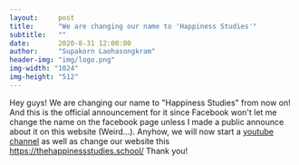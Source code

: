 ```yaml
---
layout:     post
title:      "We are changing our name to 'Happiness Studies'"
subtitle:   ""
date:       2020-8-31 12:00:00
author:     "Supakorn Laohasongkram"
header-img: "img/logo.png"
img-width: "1024"
img-height: "512"
---
```


Hey guys! We are changing our name to "Happiness Studies" from now on! And this is the official announcement for it since Facebook won't let me change the name on the facebook page unless I made a public announce about it on this website (Weird...). Anyhow, we will now start a <a href="https://www.youtube.com/channel/UC3hq2yzrllJzqLrxE1BtuUw">youtube channel<a> as well as change our website this https://thehappinessstudies.school/ Thank you!



